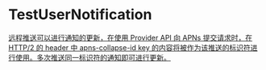 # TestUserNotification
[远程推送可以进行通知的更新，在使用 Provider API 向 APNs 提交请求时，在 HTTP/2 的 header 中 apns-collapse-id key 的内容将被作为该推送的标识符进行使用。多次推送同一标识符的通知即可进行更新。](https://onevcat.com/2016/08/notification/)
